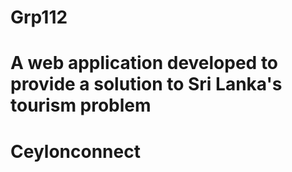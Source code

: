 # Grp112

# A web application developed to provide a solution to Sri Lanka's tourism problem
# Ceylonconnect
